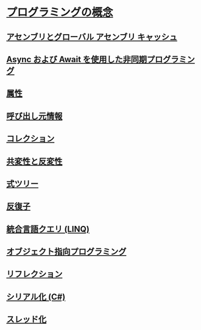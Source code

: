 # [プログラミングの概念](index.md)
## [アセンブリとグローバル アセンブリ キャッシュ](assemblies-gac/)
## [Async および Await を使用した非同期プログラミング](async/)
## [属性](attributes/)
## [呼び出し元情報](caller-information.md)
## [コレクション](collections.md)
## [共変性と反変性](covariance-contravariance/)
## [式ツリー](expression-trees/)
## [反復子](iterators.md)
## [統合言語クエリ (LINQ)](linq/)
## [オブジェクト指向プログラミング](object-oriented-programming.md)
## [リフレクション](reflection.md)
## [シリアル化 (C#)](serialization/)
## [スレッド化](threading/)
